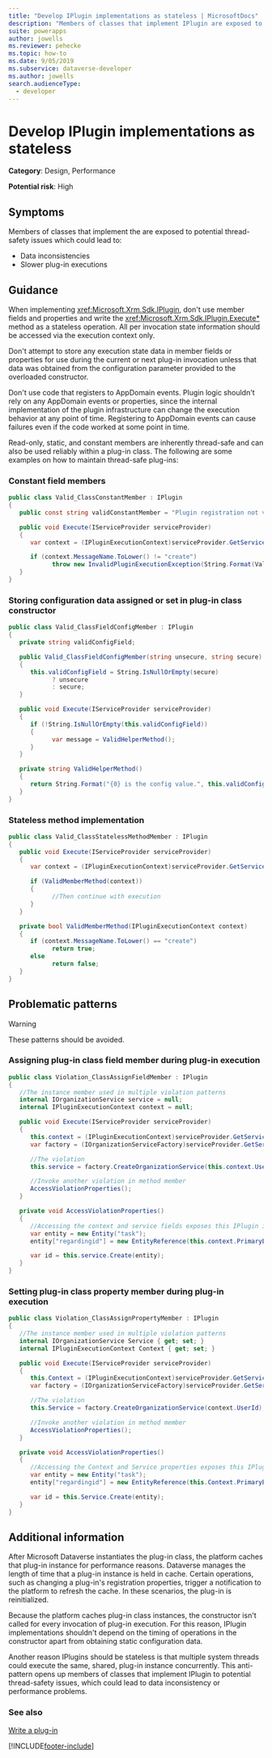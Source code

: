 ```yaml
---
title: "Develop IPlugin implementations as stateless | MicrosoftDocs"
description: "Members of classes that implement IPlugin are exposed to potential thread-safety issues, which could lead to data inconsistency or performance problems."
suite: powerapps
author: jowells
ms.reviewer: pehecke
ms.topic: how-to
ms.date: 9/05/2019
ms.subservice: dataverse-developer
ms.author: jowells
search.audienceType: 
  - developer
---
```

# Develop IPlugin implementations as stateless



**Category**: Design, Performance

**Potential risk**: High

<a name='symptoms'></a>

## Symptoms

Members of classes that implement the <xref href="Microsoft.Xrm.Sdk.IPlugin?text=IPlugin interface" /> are exposed to potential thread-safety issues which could lead to:

- Data inconsistencies
- Slower plug-in executions

<a name='guidance'></a>

## Guidance

When implementing <xref:Microsoft.Xrm.Sdk.IPlugin>, don't use member fields and properties and write the <xref:Microsoft.Xrm.Sdk.IPlugin.Execute*> method as a stateless operation. All per invocation state information should be accessed via the execution context only.

Don't attempt to store any execution state data in member fields or properties for use during the current or next plug-in invocation unless that data was obtained from the configuration parameter provided to the overloaded constructor.

Don't use code that registers to AppDomain events. Plugin logic shouldn't rely on any AppDomain events or properties, since the internal implementation of the plugin infrastructure can change the execution behavior at any point of time. Registering to AppDomain events can cause failures even if the code worked at some point in time.

Read-only, static, and constant members are inherently thread-safe and can also be used reliably within a plug-in class. The following are some examples on how to maintain thread-safe plug-ins:

### Constant field members

```csharp
public class Valid_ClassConstantMember : IPlugin
{
   public const string validConstantMember = "Plugin registration not valid for {0} message.";

   public void Execute(IServiceProvider serviceProvider)
   {
      var context = (IPluginExecutionContext)serviceProvider.GetService(typeof(IPluginExecutionContext));

      if (context.MessageName.ToLower() != "create")
            throw new InvalidPluginExecutionException(String.Format(Valid_ClassConstantMember.validConstantMember, context.MessageName));
   }
}
```

### Storing configuration data assigned or set in plug-in class constructor

```csharp
public class Valid_ClassFieldConfigMember : IPlugin
{
   private string validConfigField;

   public Valid_ClassFieldConfigMember(string unsecure, string secure)
   {
      this.validConfigField = String.IsNullOrEmpty(secure)
            ? unsecure
            : secure;
   }

   public void Execute(IServiceProvider serviceProvider)
   {
      if (!String.IsNullOrEmpty(this.validConfigField))
      {
            var message = ValidHelperMethod();
      }
   }

   private string ValidHelperMethod()
   {
      return String.Format("{0} is the config value.", this.validConfigField);
   }
}
```

### Stateless method implementation

```csharp
public class Valid_ClassStatelessMethodMember : IPlugin
{
   public void Execute(IServiceProvider serviceProvider)
   {
      var context = (IPluginExecutionContext)serviceProvider.GetService(typeof(IPluginExecutionContext));

      if (ValidMemberMethod(context))
      {
            //Then continue with execution
      }
   }

   private bool ValidMemberMethod(IPluginExecutionContext context)
   {
      if (context.MessageName.ToLower() == "create")
            return true;
      else
            return false;
   }
}
```

<a name='problem'></a>

## Problematic patterns

> [!WARNING]
> These patterns should be avoided.

### Assigning plug-in class field member during plug-in execution
 
```csharp
public class Violation_ClassAssignFieldMember : IPlugin
{
   //The instance member used in multiple violation patterns
   internal IOrganizationService service = null;
   internal IPluginExecutionContext context = null;

   public void Execute(IServiceProvider serviceProvider)
   {
      this.context = (IPluginExecutionContext)serviceProvider.GetService(typeof(IPluginExecutionContext));
      var factory = (IOrganizationServiceFactory)serviceProvider.GetService(typeof(IOrganizationServiceFactory));

      //The violation
      this.service = factory.CreateOrganizationService(this.context.UserId);

      //Invoke another violation in method member
      AccessViolationProperties();
   }

   private void AccessViolationProperties()
   {
      //Accessing the context and service fields exposes this IPlugin implementation to thread-safety issues
      var entity = new Entity("task");
      entity["regardingid"] = new EntityReference(this.context.PrimaryEntityName, this.context.PrimaryEntityId);

      var id = this.service.Create(entity);
   }
}
```

### Setting plug-in class property member during plug-in execution

```csharp
public class Violation_ClassAssignPropertyMember : IPlugin
{
   //The instance member used in multiple violation patterns
   internal IOrganizationService Service { get; set; }
   internal IPluginExecutionContext Context { get; set; }

   public void Execute(IServiceProvider serviceProvider)
   {
      this.Context = (IPluginExecutionContext)serviceProvider.GetService(typeof(IPluginExecutionContext));
      var factory = (IOrganizationServiceFactory)serviceProvider.GetService(typeof(IOrganizationServiceFactory));

      //The violation
      this.Service = factory.CreateOrganizationService(context.UserId);

      //Invoke another violation in method member
      AccessViolationProperties();
   }

   private void AccessViolationProperties()
   {
      //Accessing the Context and Service properties exposes this IPlugin implementation to thread-safety issues
      var entity = new Entity("task");
      entity["regardingid"] = new EntityReference(this.Context.PrimaryEntityName, this.Context.PrimaryEntityId);

      var id = this.Service.Create(entity);
   }
}
```

<a name='additional'></a>

## Additional information

After Microsoft Dataverse instantiates the plug-in class, the platform caches that plug-in instance for performance reasons. Dataverse manages the length of time that a plug-in instance is held in cache. Certain operations, such as changing a plug-in's registration properties, trigger a notification to the platform to refresh the cache. In these scenarios, the plug-in is reinitialized.

Because the platform caches plug-in class instances, the constructor isn't called for every invocation of plug-in execution. For this reason, IPlugin implementations shouldn't depend on the timing of operations in the constructor apart from obtaining static configuration data.

Another reason IPlugins should be stateless is that multiple system threads could execute the same, shared, plug-in instance concurrently. This anti-pattern opens up members of classes that implement IPlugin to potential thread-safety issues, which could lead to data inconsistency or performance problems.

<a name='seealso'></a>

### See also

[Write a plug-in](../../write-plug-in.md)<br />


[!INCLUDE[footer-include](../../../../includes/footer-banner.md)]
